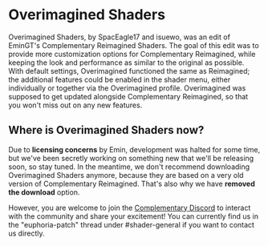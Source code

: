 # Overimagined Shaders
Overimagined Shaders, by SpacEagle17 and isuewo, was an edit of EminGT's Complementary Reimagined Shaders. The goal of this edit was to provide more customization options for Complementary Reimagined, while keeping the look and performance as similar to the original as possible. With default settings, Overimagined functioned the same as Reimagined; the additional features could be enabled in the shader menu, either individually or together via the Overimagined profile. Overimagined was supposed to get updated alongside Complementary Reimagined, so that you won't miss out on any new features.

## Where is Overimagined Shaders now?
Due to **licensing concerns** by Emin, development was halted for some time, but we've been secretly working on something new that we'll be releasing soon, so stay tuned. In the meantime, we don't recommend downloading Overimagined Shaders anymore, because they are based on a very old version of Complementary Reimagined. That's also why we have **removed the download** option.

However, you are welcome to join the [Complementary Discord](https://discord.gg/A6faFYt) to interact with the community and share your excitement! You can currently find us in the "euphoria-patch" thread under #shader-general if you want to contact us directly.
